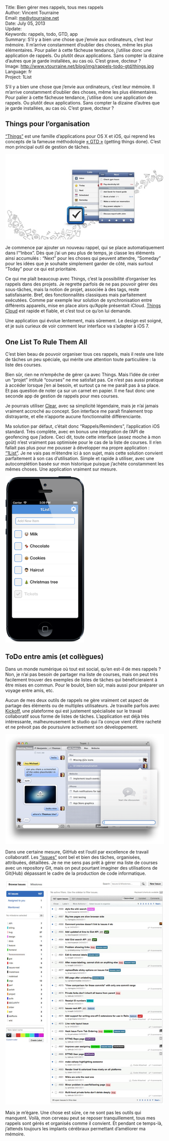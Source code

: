 Title:    Bien gérer mes rappels, tous mes rappels  
Author:   Vincent Tourraine  
Email:    me@vtourraine.net  
Date:     July 05, 2013  
Update:   
Keywords: rappels, todo, GTD, app  
Summary:  S’il y a bien une chose que j’envie aux ordinateurs, c’est leur mémoire. Il m’arrive constamment d’oublier des choses, même les plus élémentaires. Pour palier à cette fâcheuse tendance, j’utilise donc une application de rappels. Ou plutôt deux applications. Sans compter la dizaine d’autres que je garde installées, au cas où. C’est grave, docteur ?  
Image:    http://www.vtourraine.net/blog/img/rappels-todo-gtd/things.jpg  
Language: fr  
Project:  1List  

<p>S’il y a bien une chose que j’envie aux ordinateurs, c’est leur mémoire. Il m’arrive constamment d’oublier des choses, même les plus élémentaires. Pour palier à cette fâcheuse tendance, j’utilise donc une application de rappels. Ou plutôt deux applications. Sans compter la dizaine d’autres que je garde installées, au cas où. C’est grave, docteur ?</p>

<h2>Things pour l’organisation</h2>

<p><a href="http://culturedcode.com">“Things”</a> est une famille d’applications pour OS X et iOS, qui reprend les concepts de la fameuse méthodologie <a href="http://en.wikipedia.org/wiki/Getting_Things_Done">« GTD »</a> (getting things done). C’est mon principal outil de gestion de tâches. </p>

<div class="slideshow">
	<img src="img/rappels-todo-gtd/things.jpg" alt="Things" />
</div>

<p>Je commence par ajouter un nouveau rappel, qui se place automatiquement dans l’“Inbox”. Dès que j’ai un peu plus de temps, je classe les éléments ainsi accumulés : “Next” pour les choses qui peuvent attendre, “Someday” pour les idées que je souhaite simplement garder de côté, mais surtout “Today” pour ce qui est prioritaire. </p>

<p>Ce qui me plaît beaucoup avec Things, c’est la possibilité d’organiser les rappels dans des projets. Je regrette parfois de ne pas pouvoir gérer des sous-tâches, mais la notion de projet, associée à des tags, reste satisfaisante. Bref, des fonctionnalités classiques mais parfaitement exécutées. Comme par exemple leur solution de synchronisation entre différents appareils, mise en place alors qu’Apple présentait iCloud. <a href="http://culturedcode.com/things/cloud/">Things Cloud</a> est rapide et fiable, et c’est tout ce qu’on lui demande.</p>

<p>Une application qui évolue lentement, mais sûrement. Le design est soigné, et je suis curieux de voir comment leur interface va s’adapter à iOS 7.</p>

<h2>One List To Rule Them All</h2>

<p>C’est bien beau de pouvoir organiser tous ces rappels, mais il reste une liste de tâches un peu spéciale, qui mérite une attention toute particulière : la liste des courses.</p>

<p>Bien sûr, rien ne m’empêche de gérer ça avec Things. Mais l’idée de créer un “projet” intitulé “courses” ne me satisfait pas. Ce n’est pas aussi pratique à accéder lorsque j’en ai besoin, et surtout ça ne me paraît pas à sa place. Et pas question de noter ça sur un carnet en papier. Il me faut donc une seconde app de gestion de rappels pour mes courses. </p>

<p>Je pourrais utiliser <a href="http://www.realmacsoftware.com/clear/">Clear</a>, avec sa simplicité légendaire, mais je n’ai jamais vraiment accroché au concept. Son interface me paraît finalement trop distrayante, et elle n’apporte aucune fonctionnalité différenciante.</p>

<p>Ma solution par défaut, c’était donc “Rappels/Reminders”, l’application iOS standard. Très complète, avec en bonus une intégration de l’API de geofencing que j’adore. Ceci dit, toute cette interface (assez moche à mon goût) n’est vraiment pas optimisée pour le cas de la liste de courses. Il n’en fallait pas plus pour me pousser à développer ma propre application : <a href="http://www.studioamanga.com/onelist/">“1List”</a>. Je ne vais pas m’étendre ici à son sujet, mais cette solution convient parfaitement à son cas d’utilisation. Simple et rapide à utiliser, avec une autocomplétion basée sur mon historique puisque j’achète constamment les mêmes choses. Une application vraiment sur mesure.</p>

<div class="slideshow">
	<img src="img/rappels-todo-gtd/onelist.png" alt="1List" class="nostyle" />
</div>

<h2>ToDo entre amis (et collègues)</h2>

<p>Dans un monde numérique où tout est social, qu’en est-il de mes rappels ? Non, je n’ai pas besoin de partager ma liste de courses, mais on peut très facilement trouver des exemples de listes de tâches qui bénéficieraient à être mises en commun. Pour le boulot, bien sûr, mais aussi pour préparer un voyage entre amis, etc.</p>

<p>Aucun de mes deux outils de rappels ne gère vraiment cet aspect de partage des éléments ou de multiples utilisateurs. Je travaille parfois avec <a href="http://kickoffapp.com">Kickoff</a>, une plateforme qui est justement spécialisée sur le travail collaboratif sous forme de listes de tâches. L’application est déjà très intéressante, malheureusement le studio qui l’a conçue vient d’être racheté et ne prévoit pas de poursuivre activement son développement.</p>

<div class="slideshow">
	<img src="img/rappels-todo-gtd/kickoff.png" alt="Kickoff" class="nostyle" />
</div>

<p>Dans une certaine mesure, GitHub est l’outil par excellence de travail collaboratif. Les <a href="https://github.com/blog/831-issues-2-0-the-next-generation">“issues”</a> sont bel et bien des tâches, organisées, attribuées, détaillées. Je ne me sens pas prêt à gérer ma liste de courses avec un repository Git, mais on peut pourtant imaginer des utilisations de Git(Hub) dépassant le cadre de la production de code informatique.</p>

<div class="slideshow">
	<img src="img/rappels-todo-gtd/github.jpg" alt="GitHub" />
</div>

<p>Mais je m’égare. Une chose est sûre, ce ne sont pas les outils qui manquent. Voilà, mon cerveau peut se reposer tranquillement, tous mes rappels sont gérés et organisés comme il convient. Et pendant ce temps-là, j’attends toujours les implants cérébraux permettant d’améliorer ma mémoire. </p>